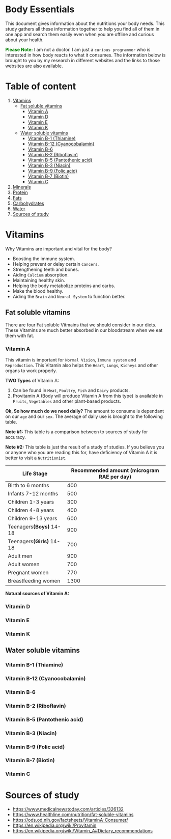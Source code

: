 # Body Essentials
This document gives information about the nutritions your body needs. This study gathers all these information together to help you find all of them in one app and search them easily even when you are offline and curious about your health.

<span style='color: green'>**Please Note:**</span> I am not a doctor. I am just a `curious programmer` who is interested in how body reacts to what it consumes. The information below is brought to you by my research in different websites and the links to those websites are also available.

# Table of content
1. [Vitamins](#vitamins)
    * [Fat soluble vitamins](#fat-soluble-vitamins)
        * [Vitamin A](#vitamin-a)
        * [Vitamin D](#vitamin-d)
        * [Vitamin E](#vitamin-e)
        * [Vitamin K](#vitamin-k)
    * [Water soluble vitamins](#water-soluble-vitamins)
        * [Vitamin B-1 (Thiamine)](#vitamin-b-1-thiamine)
        * [Vitamin B-12 (Cyanocobalamin)](#vitamin-b-12-cyanocobalamin)
        * [Vitamin B-6](#vitamin-b-6)
        * [Vitamin B-2 (Riboflavin)](#vitamin-b-2-riboflavin)
        * [Vitamin B-5 (Pantothenic acid)](#vitamin-b-5-pantothenic-acid)
        * [Vitamin B-3 (Niacin)](#vitamin-b-3-niacin)
        * [Vitamin B-9 (Folic acid)](#vitamin-b-9-folic-acid)
        * [Vitamin B-7 (Biotin)](#vitamin-b-7-biotin)
        * [Vitamin C](#vitamin-c)
2. [Minerals](#minerals)
3. [Protein](#protein)
4. [Fats](#fats)
5. [Carbohydrates](#carbohydrates)
6. [Water](#water)
7. [Sources of study](#sources-of-study)


# Vitamins
Why Vitamins are important and vital for the body?
* Boosting the immune system.
* Helping prevent or delay certain `Cancers`.
* Strengthening teeth and bones.
* Aiding `Calcium` absorption.
* Maintaining healthy skin.
* Helping the body metabolize proteins and carbs.
* Make the blood healthy.
* Aiding the `Brain` and `Neural System` to function better.

## Fat soluble vitamins
There are four Fat soluble Vitmains that we should consider in our diets. These Vitamins are much better absorbed in our bloodstream when we eat them with fat.
### **Vitamin A**
This vitamin is important for `Normal Vision`, `Immune system` and `Reproduction`. This Vitamin also helps the `Heart`, `Lungs`, `Kidneys` and other organs to work properly.

**TWO Types** of Vitamin A:
1. Can be found in `Meat`, `Poultry`, `Fish` and `Dairy` products.
2. Provitamin A (Body will produce Vitamin A from this type) is available in `Fruits`, `Vegetables` and other plant-based products.

**Ok, So how much do we need daily?**
The amount to consume is dependant on our `age` and our `sex`. The average of daily use is brought to the following table.

**Note #1:** This table is a comparison between to sources of study for accuracy.

**Note #2:**  This table is just the result of a study of studies. If you believe you or anyone who you are reading this for, have deficiency of Vitamin A it is better to visit a `Nutritionist`.
<table style="width: 100%">
    <thead>
        <tr>
            <th>Life Stage</th>
            <th>Recommended amount (microgram RAE per day)</th>
        </tr>
    </thead>
    <tbody>
        <tr>
            <td>Birth to 6 months</td>
            <td>400</td>
        </tr>
        <tr>
            <td>Infants 7-12 months</td>
            <td>500</td>
        </tr>
        <tr>
            <td>Children 1-3 years</td>
            <td>300</td>
        </tr>
        <tr>
            <td>Children 4-8 years</td>
            <td>400</td>
        </tr>
        <tr>
            <td>Children 9-13 years</td>
            <td>600</td>
        </tr>
        <tr>
            <td>Teenagers<b>(Boys)</b> 14-18</td>
            <td>900</td>
        </tr>
        <tr>
            <td>Teenagers<b>(Girls)</b> 14-18</td>
            <td>700</td>
        </tr>
        <tr>
            <td>Adult men</td>
            <td>900</td>
        </tr>
        <tr>
            <td>Adult women</td>
            <td>700</td>
        </tr>
        <tr>
            <td>Pregnant women</td>
            <td>770</td>
        </tr>
        <tr>
            <td>Breastfeeding women</td>
            <td>1300</td>
        </tr>
    </tbody>
</table>

**Natural sources of Vitamin A:**


### Vitamin D
### Vitamin E
### Vitamin K
## Water soluble vitamins
### Vitamin B-1 (Thiamine)
### Vitamin B-12 (Cyanocobalamin)
### Vitamin B-6
### Vitamin B-2 (Riboflavin)
### Vitamin B-5 (Pantothenic acid)
### Vitamin B-3 (Niacin)
### Vitamin B-9 (Folic acid)
### Vitamin B-7 (Biotin)
### Vitamin C

# Sources of study
* https://www.medicalnewstoday.com/articles/326132
* https://www.healthline.com/nutrition/fat-soluble-vitamins
* https://ods.od.nih.gov/factsheets/VitaminA-Consumer/
* https://en.wikipedia.org/wiki/Provitamin
* https://en.wikipedia.org/wiki/Vitamin_A#Dietary_recommendations